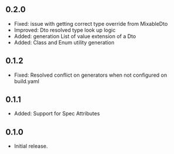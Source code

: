 ## 0.2.0

- Fixed: issue with getting correct type override from MixableDto
- Improved: Dto resolved type look up logic
- Added: generation List of value extension of a Dto
- Added: Class and Enum utility generation


## 0.1.2

- Fixed: Resolved conflict on generators when not configured on build.yaml

## 0.1.1

- Added: Support for Spec Attributes

## 0.1.0

- Initial release.
